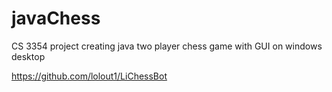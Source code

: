 # javaChess

CS 3354 project creating java two player chess game with GUI on windows desktop


https://github.com/lolout1/LiChessBot
